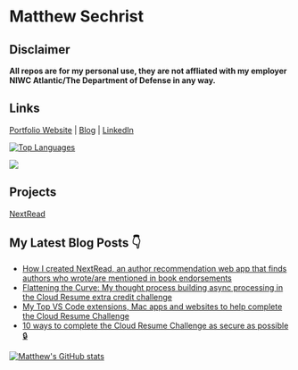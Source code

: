 # Matthew Sechrist

## Disclaimer

**All repos are for my personal use, they are not affliated with my employer NIWC Atlantic/The Department of Defense in any way.** 

## Links
[Portfolio Website](https://matthewsechrist.cloud) | 
[Blog](https://blog.matthewsechrist.cloud) | 
[LinkedIn](https://linkedin.com/in/matthewsechrist/)

[![Top Languages](https://github-readme-stats.vercel.app/api/top-langs/?username=matthewsechrist&layout=compact&show_icons=true&theme=react)](https://github.com/anuraghazra/github-readme-stats)

![](https://img.shields.io/badge/<WORD_ON_LEFT>-<WORD_ON_RIGHT>-informational?style=flat&logo=<LOGO_NAME>&logoColor=white&color=2bbc8a)

## Projects
[NextRead](https://matthewsechrist.cloud/nextread.html)

## My Latest Blog Posts 👇
<!-- HASHNODE_BLOG:START -->
- [How I created NextRead, an author recommendation web app that finds authors who wrote/are mentioned in book endorsements](https://matthewsechrist.hashnode.dev/how-i-created-nextread-an-author-recommendation-web-app-that-finds-authors-who-wroteare-mentioned-in-book-endorsements-cl0x6v5re07isj6nvemfj1b84)
- [Flattening the Curve: My thought process building async processing in the Cloud Resume extra credit challenge](https://matthewsechrist.hashnode.dev/flattening-the-curve-my-thought-process-building-async-processing-in-the-cloud-resume-extra-credit-challenge-ckxdph1ce0aay1ts13swpe47j)
- [My Top VS Code extensions, Mac apps and websites to help complete the Cloud Resume Challenge](https://matthewsechrist.hashnode.dev/my-top-vs-code-extensions-mac-apps-and-websites-to-help-complete-the-cloud-resume-challenge-ckwwx8u3w09nkuws1bdse8kqj)
- [10 ways to complete the Cloud Resume Challenge as secure as possible 🔒](https://matthewsechrist.hashnode.dev/10-ways-to-complete-the-cloud-resume-challenge-as-secure-as-possible-ckwjj13oq06hbi6s1fkn6hq07)
<!-- HASHNODE_BLOG:END -->


[![Matthew's GitHub stats](https://github-readme-stats.vercel.app/api?username=matthewsechrist&show_icons=true&theme=react)](https://github.com/anuraghazra/github-readme-stats)

